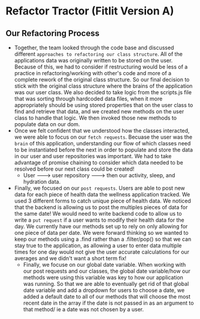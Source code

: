 # Refactor Tractor (Fitlit Version A)

## Our Refactoring Process

* Together, the team looked through the code base and discussed different `approaches to refactoring our class structure`. All of the applications data was originally written to be stored on the user. Because of this, we had to consider if restructuring would be less of a practice in refactoring/working with other's code and more of a complete rework of the original class structure. So our final decision to stick with the original class structure where the brains of the application was our user class. We also decided to take logic from the scripts.js file that was sorting through hardcoded data files, when it more appropriately should be using stored properties that on the user class to find and retrieve that data, and we created new methods on the user class to handle that logic. We then invoked those new methods to populate data on our dom.
* Once we felt confident that we understood how the classes interacted, we were able to focus on our `fetch requests`. Becuase the user was the `brain` of this application, understanding our flow of which classes need to be instantiated before the next in order to populate and store the data in our user and user repositories was important. We had to take advantage of promise chaining to consider which data needed to be resolved before our next class could be created!
  * User ---> user repository ---> then our activity, sleep, and hydration data.
* Finally, we focused on our `post requests`. Users are able to post new data for each piece of health data the wellness application tracked. We used 3 different forms to catch unique piece of health data. We noticed that the backend is allowing us to post the multiples pieces of data for the same date! We would need to write backend code to allow us to write a `put request` if a user wants to modify their health data for the day. We currently have our methods set up to rely on only allowing for one piece of data per date. We were forward thinking so we wanted to keep our methods using a .find rather than a .filter/pop() so that we can stay true to the application, as allowing a user to enter data multiple times for one day would not give the user accurate calculations for our averages and we didn't want a short term fix!
  * Finally, we focuse on our global date variable. When working with our post requests and our classes, the global date variable/how our methods were using this variable was key to how our application was running. So that we are able to eventually get rid of that global date variable and add a dropdown for users to choose a date, we added a default date to all of our methods that will choose the most recent date in the array if the date is not passed in as an argument to that method/ ie a date was not chosen by a user.


